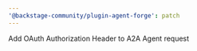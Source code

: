 ```yaml
---
'@backstage-community/plugin-agent-forge': patch
---
```


Add OAuth Authorization Header to A2A Agent request
